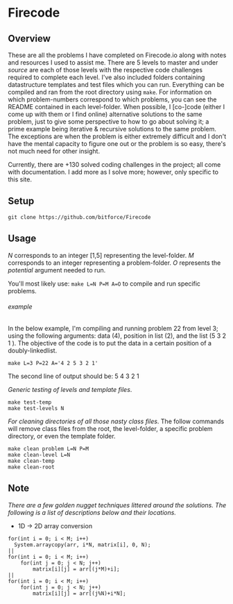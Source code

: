 # Firecode

Overview
---
These are all the problems I have completed on Firecode.io along with notes and 
resources I used to assist me. There are 5 levels to master and under _source_ 
are each of those levels with the respective code challenges required to 
complete each level. I've also included folders containing datastructure 
templates and test files which you can run. Everything can be compiled 
and ran from the root directory using `make`. For information on 
which problem-numbers correspond to which problems, you can see
the README contained in each level-folder. When possible, I 
[co-]code (either I come up with them or I find online)
alternative solutions to the same problem, just to give 
some perspective to how to go about solving it; a prime 
example being iterative & recursive solutions to the 
same problem. The exceptions are when the problem is 
either extremely difficult and I don't have the 
mental capacity to figure one out or the 
problem is so easy, there's not much 
need for other insight.

Currently, there are +130 solved coding challenges in the project; all come with 
documentation. I add more as I solve more; however, only specific to this site.

Setup
---
`git clone https://github.com/bitforce/Firecode`

Usage
---
_N_ corresponds to an integer [1,5] representing the level-folder.
_M_ corresponds to an integer representing a problem-folder.
_O_ represents the _potential_ argument needed to run.

You'll most likely use: `make L=N P=M A=O` to compile and run 
specific problems.

###### example
In the below example, I'm compiling and running problem 22 from level 3; using the 
following arguments: data (4), position in list (2), and the list (5 3 2 1 ). 
The objective of the code is to put the data in a certain position of a 
doubly-linkedlist. 

`make L=3 P=22 A='4 2 5 3 2 1'`

The second line of output should be: 5 4 3 2 1

_Generic testing of levels and template files_.
```
make test-temp
make test-levels N
```

_For cleaning directories of all those nasty class files_.
The follow commands will remove class files from the root, the level-folder, a 
specific problem directory, or even the template folder.
```
make clean problem L=N P=M
make clean-level L=N
make clean-temp
make clean-root
```

Note
---
_There are a few golden nugget techniques littered around the solutions. The following
is a list of descriptions below and their locations._

- 1D -> 2D array conversion
```
for(int i = 0; i < M; i++)
  System.arraycopy(arr, i*N, matrix[i], 0, N);
||
for(int i = 0; i < M; i++)
    for(int j = 0; j < N; j++)
        matrix[i][j] = arr[(j*M)+i];
||
for(int i = 0; i < M; i++)
    for(int j = 0; j < N; j++)
        matrix[i][j] = arr[(j%N)+i*N];
```
